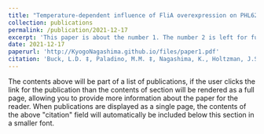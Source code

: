 ```yaml
---
title: "Temperature-dependent influence of FliA overexpression on PHL628 E. coli biofilm growth and composition"
collection: publications
permalink: /publication/2021-12-17
excerpt: 'This paper is about the number 1. The number 2 is left for future work.'
date: 2021-12-17
paperurl: 'http://KyogoNagashima.github.io/files/paper1.pdf'
citation: 'Buck, L.D. ‡, Paladino, M.M. ‡, Nagashima, K., Holtzman, J.S., Brezel, E.R., Urso, S.J., Ryno, L.M. Temperature-dependent influence of FliA overexpression on PHL628 E. coli biofilm growth and composition. Frontiers in Cellular and Infection Microbiology, 2021, 11, 775270. DOI: 10.3389/fcimb.2021.775270'
---
```


The contents above will be part of a list of publications, if the user clicks the link for the publication than the contents of section will be rendered as a full page, allowing you to provide more information about the paper for the reader. When publications are displayed as a single page, the contents of the above "citation" field will automatically be included below this section in a smaller font.
